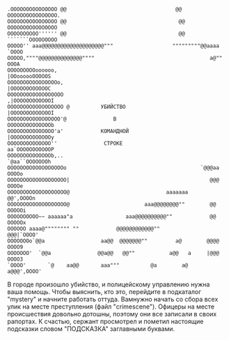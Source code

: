 	.OOOOOOOOOOOOOOO @@                                   @@ OOOOOOOOOOOOOOOO.
	OOOOOOOOOOOOOOOO @@                                    @@ OOOOOOOOOOOOOOOO
	OOOOOOOOOO'''''' @@                                    @@ ```````OOOOOOOOO
	OOOOO'' aaa@@@@@@@@@@@@@@@@@@@@"""                   """""""""@@aaaa `OOOO
	OOOOO,""""@@@@@@@@@@@@@@""""                                     a@"" OOOA
	OOOOOOOOOoooooo,                                            |OOoooooOOOOOS
	OOOOOOOOOOOOOOOOo,                                          |OOOOOOOOOOOOC
	OOOOOOOOOOOOOOOOOO                                         ,|OOOOOOOOOOOOI
	OOOOOOOOOOOOOOOOOO @          УБИЙСТВО                     |OOOOOOOOOOOOOI
	OOOOOOOOOOOOOOOOO'@               В                        OOOOOOOOOOOOOOb
	OOOOOOOOOOOOOOO'a'            КОМАНДНОЙ                   |OOOOOOOOOOOOOy
	OOOOOOOOOOOOOO''               СТРОКЕ                      aa`OOOOOOOOOOOP
	OOOOOOOOOOOOOOb,..                                          `@aa``OOOOOOOh
	OOOOOOOOOOOOOOOOOOo                                           `@@@aa OOOOo
	OOOOOOOOOOOOOOOOOOO|                                             @@@ OOOOe
	OOOOOOOOOOOOOOOOOOO@                               aaaaaaa       @@',OOOOn
	OOOOOOOOOOOOOOOOOOO@                        aaa@@@@@@@@""        @@ OOOOOi
	OOOOOOOOOO~~ aaaaaa"a                 aaa@@@@@@@@@@""            @@ OOOOOx
	OOOOOO aaaa@"""""""" ""            @@@@@@@@@@@@""               @@@|`OOOO'
	OOOOOOOo`@@a                  aa@@  @@@@@@@""         a@        @@@@ OOOO9
	OOOOOOO'  `@@a               @@a@@   @@""           a@@   a     |@@@ OOOO3
	`OOOO'       `@    aa@@       aaa"""          @a        a@     a@@@',OOOO'
В городе произошло убийство, и полицейскому управлению нужна ваша помощь.
Чтобы выяснить, кто это, перейдите в подкаталог "mystery" и начните работать оттуда.
Вамнужно начать со сбора всех улик на месте преступления (файл "crimescene").
Офицеры на месте происшествия довольно дотошны, поэтому они все записали в своих рапортах.
К счастью, сержант просмотрел и пометил настоящие подсказки словом "ПОДСКАЗКА" заглавными буквами. 
